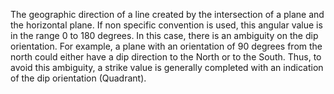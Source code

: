 The geographic direction of a line created by the intersection of a plane and the horizontal plane. If non specific convention is used, this angular value is in the range 0 to 180 degrees. In this case, there is an ambiguity on the dip orientation. For example, a plane with an orientation of 90 degrees from the north could either have a dip direction to the North or to the South. Thus, to avoid this ambiguity, a strike value is generally completed with an indication of the dip orientation (Quadrant).
